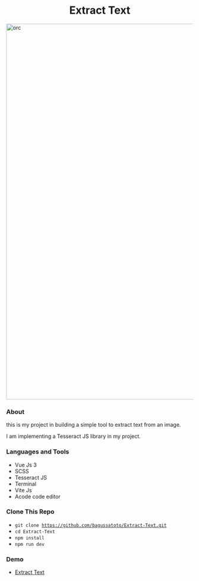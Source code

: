 <h1 align="center">Extract Text</h1>

<img width="1009" alt="orc" src="https://user-images.githubusercontent.com/87259393/185617654-f8c62f65-e614-4d80-8af2-3b46cb29dd90.png">


### About
this is my project in building a simple tool to extract text from an image. 

I am implementing a Tesseract JS library in my project.

### Languages and Tools
- Vue Js 3
- SCSS
- Tesseract JS
- Terminal
- Vite Js
- Acode code editor

### Clone This Repo
- <code>git clone https://github.com/bagussatoto/Extract-Text.git </code>
- <code>cd Extract-Text</code>
- <code>npm install</code>
- <code>npm run dev</code>

### Demo 
- [Extract Text](https://extract-image-to-text.vercel.app/)
